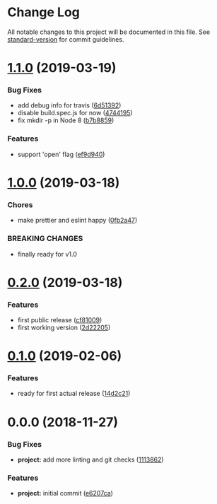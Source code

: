 # Change Log

All notable changes to this project will be documented in this file. See [standard-version](https://github.com/conventional-changelog/standard-version) for commit guidelines.

<a name="1.1.0"></a>

# [1.1.0](https://github.com/Symbitic/markbook/compare/v1.0.0...v1.1.0) (2019-03-19)

### Bug Fixes

-   add debug info for travis ([6d51392](https://github.com/Symbitic/markbook/commit/6d51392))
-   disable build.spec.js for now ([4744195](https://github.com/Symbitic/markbook/commit/4744195))
-   fix mkdir -p in Node 8 ([b7b8859](https://github.com/Symbitic/markbook/commit/b7b8859))

### Features

-   support 'open' flag ([ef9d940](https://github.com/Symbitic/markbook/commit/ef9d940))

<a name="1.0.0"></a>

# [1.0.0](https://github.com/Symbitic/markbook/compare/v0.2.0...v1.0.0) (2019-03-18)

### Chores

-   make prettier and eslint happy ([0fb2a47](https://github.com/Symbitic/markbook/commit/0fb2a47))

### BREAKING CHANGES

-   finally ready for v1.0

<a name="0.2.0"></a>

# [0.2.0](https://github.com/Symbitic/markbook/compare/v0.1.0...v0.2.0) (2019-03-18)

### Features

-   first public release ([cf81009](https://github.com/Symbitic/markbook/commit/cf81009))
-   first working version ([2d22205](https://github.com/Symbitic/markbook/commit/2d22205))

<a name="0.1.0"></a>

# [0.1.0](https://github.com/Symbitic/markbook/compare/v0.0.0...v0.1.0) (2019-02-06)

### Features

-   ready for first actual release ([14d2c21](https://github.com/Symbitic/markbook/commit/14d2c21))

<a name="0.0.0"></a>

# 0.0.0 (2018-11-27)

### Bug Fixes

-   **project:** add more linting and git checks ([1113862](https://github.com/Symbitic/markbook/commit/1113862))

### Features

-   **project:** initial commit ([e6207ca](https://github.com/Symbitic/markbook/commit/e6207ca))
